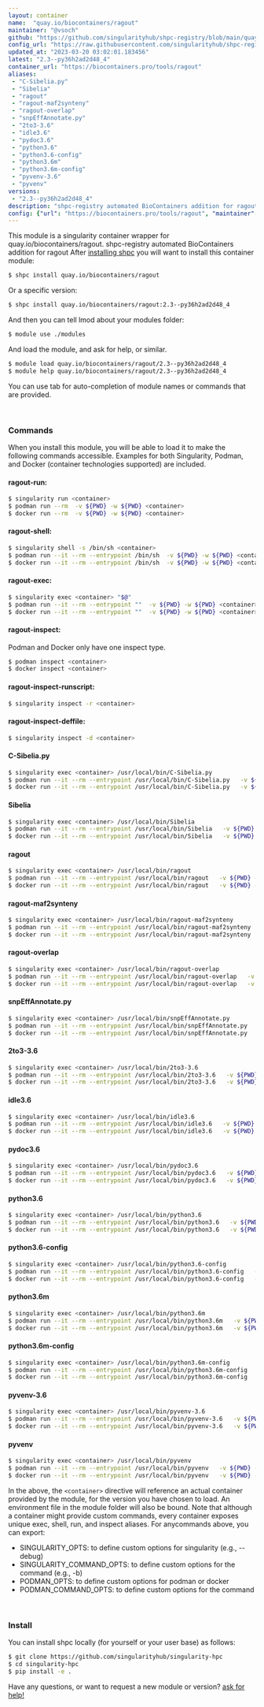 ```yaml
---
layout: container
name:  "quay.io/biocontainers/ragout"
maintainer: "@vsoch"
github: "https://github.com/singularityhub/shpc-registry/blob/main/quay.io/biocontainers/ragout/container.yaml"
config_url: "https://raw.githubusercontent.com/singularityhub/shpc-registry/main/quay.io/biocontainers/ragout/container.yaml"
updated_at: "2023-03-20 03:02:01.183456"
latest: "2.3--py36h2ad2d48_4"
container_url: "https://biocontainers.pro/tools/ragout"
aliases:
 - "C-Sibelia.py"
 - "Sibelia"
 - "ragout"
 - "ragout-maf2synteny"
 - "ragout-overlap"
 - "snpEffAnnotate.py"
 - "2to3-3.6"
 - "idle3.6"
 - "pydoc3.6"
 - "python3.6"
 - "python3.6-config"
 - "python3.6m"
 - "python3.6m-config"
 - "pyvenv-3.6"
 - "pyvenv"
versions:
 - "2.3--py36h2ad2d48_4"
description: "shpc-registry automated BioContainers addition for ragout"
config: {"url": "https://biocontainers.pro/tools/ragout", "maintainer": "@vsoch", "description": "shpc-registry automated BioContainers addition for ragout", "latest": {"2.3--py36h2ad2d48_4": "sha256:f38f9ed228012953b6d21e180b47c6031cc9d727a4cf818ee13d24e1bf77799f"}, "tags": {"2.3--py36h2ad2d48_4": "sha256:f38f9ed228012953b6d21e180b47c6031cc9d727a4cf818ee13d24e1bf77799f"}, "docker": "quay.io/biocontainers/ragout", "aliases": {"C-Sibelia.py": "/usr/local/bin/C-Sibelia.py", "Sibelia": "/usr/local/bin/Sibelia", "ragout": "/usr/local/bin/ragout", "ragout-maf2synteny": "/usr/local/bin/ragout-maf2synteny", "ragout-overlap": "/usr/local/bin/ragout-overlap", "snpEffAnnotate.py": "/usr/local/bin/snpEffAnnotate.py", "2to3-3.6": "/usr/local/bin/2to3-3.6", "idle3.6": "/usr/local/bin/idle3.6", "pydoc3.6": "/usr/local/bin/pydoc3.6", "python3.6": "/usr/local/bin/python3.6", "python3.6-config": "/usr/local/bin/python3.6-config", "python3.6m": "/usr/local/bin/python3.6m", "python3.6m-config": "/usr/local/bin/python3.6m-config", "pyvenv-3.6": "/usr/local/bin/pyvenv-3.6", "pyvenv": "/usr/local/bin/pyvenv"}}
---
```


This module is a singularity container wrapper for quay.io/biocontainers/ragout.
shpc-registry automated BioContainers addition for ragout
After [installing shpc](#install) you will want to install this container module:


```bash
$ shpc install quay.io/biocontainers/ragout
```

Or a specific version:

```bash
$ shpc install quay.io/biocontainers/ragout:2.3--py36h2ad2d48_4
```

And then you can tell lmod about your modules folder:

```bash
$ module use ./modules
```

And load the module, and ask for help, or similar.

```bash
$ module load quay.io/biocontainers/ragout/2.3--py36h2ad2d48_4
$ module help quay.io/biocontainers/ragout/2.3--py36h2ad2d48_4
```

You can use tab for auto-completion of module names or commands that are provided.

<br>

### Commands

When you install this module, you will be able to load it to make the following commands accessible.
Examples for both Singularity, Podman, and Docker (container technologies supported) are included.

#### ragout-run:

```bash
$ singularity run <container>
$ podman run --rm  -v ${PWD} -w ${PWD} <container>
$ docker run --rm  -v ${PWD} -w ${PWD} <container>
```

#### ragout-shell:

```bash
$ singularity shell -s /bin/sh <container>
$ podman run --it --rm --entrypoint /bin/sh  -v ${PWD} -w ${PWD} <container>
$ docker run --it --rm --entrypoint /bin/sh  -v ${PWD} -w ${PWD} <container>
```

#### ragout-exec:

```bash
$ singularity exec <container> "$@"
$ podman run --it --rm --entrypoint ""  -v ${PWD} -w ${PWD} <container> "$@"
$ docker run --it --rm --entrypoint ""  -v ${PWD} -w ${PWD} <container> "$@"
```

#### ragout-inspect:

Podman and Docker only have one inspect type.

```bash
$ podman inspect <container>
$ docker inspect <container>
```

#### ragout-inspect-runscript:

```bash
$ singularity inspect -r <container>
```

#### ragout-inspect-deffile:

```bash
$ singularity inspect -d <container>
```


#### C-Sibelia.py

```bash
$ singularity exec <container> /usr/local/bin/C-Sibelia.py
$ podman run --it --rm --entrypoint /usr/local/bin/C-Sibelia.py   -v ${PWD} -w ${PWD} <container> -c " $@"
$ docker run --it --rm --entrypoint /usr/local/bin/C-Sibelia.py   -v ${PWD} -w ${PWD} <container> -c " $@"
```


#### Sibelia

```bash
$ singularity exec <container> /usr/local/bin/Sibelia
$ podman run --it --rm --entrypoint /usr/local/bin/Sibelia   -v ${PWD} -w ${PWD} <container> -c " $@"
$ docker run --it --rm --entrypoint /usr/local/bin/Sibelia   -v ${PWD} -w ${PWD} <container> -c " $@"
```


#### ragout

```bash
$ singularity exec <container> /usr/local/bin/ragout
$ podman run --it --rm --entrypoint /usr/local/bin/ragout   -v ${PWD} -w ${PWD} <container> -c " $@"
$ docker run --it --rm --entrypoint /usr/local/bin/ragout   -v ${PWD} -w ${PWD} <container> -c " $@"
```


#### ragout-maf2synteny

```bash
$ singularity exec <container> /usr/local/bin/ragout-maf2synteny
$ podman run --it --rm --entrypoint /usr/local/bin/ragout-maf2synteny   -v ${PWD} -w ${PWD} <container> -c " $@"
$ docker run --it --rm --entrypoint /usr/local/bin/ragout-maf2synteny   -v ${PWD} -w ${PWD} <container> -c " $@"
```


#### ragout-overlap

```bash
$ singularity exec <container> /usr/local/bin/ragout-overlap
$ podman run --it --rm --entrypoint /usr/local/bin/ragout-overlap   -v ${PWD} -w ${PWD} <container> -c " $@"
$ docker run --it --rm --entrypoint /usr/local/bin/ragout-overlap   -v ${PWD} -w ${PWD} <container> -c " $@"
```


#### snpEffAnnotate.py

```bash
$ singularity exec <container> /usr/local/bin/snpEffAnnotate.py
$ podman run --it --rm --entrypoint /usr/local/bin/snpEffAnnotate.py   -v ${PWD} -w ${PWD} <container> -c " $@"
$ docker run --it --rm --entrypoint /usr/local/bin/snpEffAnnotate.py   -v ${PWD} -w ${PWD} <container> -c " $@"
```


#### 2to3-3.6

```bash
$ singularity exec <container> /usr/local/bin/2to3-3.6
$ podman run --it --rm --entrypoint /usr/local/bin/2to3-3.6   -v ${PWD} -w ${PWD} <container> -c " $@"
$ docker run --it --rm --entrypoint /usr/local/bin/2to3-3.6   -v ${PWD} -w ${PWD} <container> -c " $@"
```


#### idle3.6

```bash
$ singularity exec <container> /usr/local/bin/idle3.6
$ podman run --it --rm --entrypoint /usr/local/bin/idle3.6   -v ${PWD} -w ${PWD} <container> -c " $@"
$ docker run --it --rm --entrypoint /usr/local/bin/idle3.6   -v ${PWD} -w ${PWD} <container> -c " $@"
```


#### pydoc3.6

```bash
$ singularity exec <container> /usr/local/bin/pydoc3.6
$ podman run --it --rm --entrypoint /usr/local/bin/pydoc3.6   -v ${PWD} -w ${PWD} <container> -c " $@"
$ docker run --it --rm --entrypoint /usr/local/bin/pydoc3.6   -v ${PWD} -w ${PWD} <container> -c " $@"
```


#### python3.6

```bash
$ singularity exec <container> /usr/local/bin/python3.6
$ podman run --it --rm --entrypoint /usr/local/bin/python3.6   -v ${PWD} -w ${PWD} <container> -c " $@"
$ docker run --it --rm --entrypoint /usr/local/bin/python3.6   -v ${PWD} -w ${PWD} <container> -c " $@"
```


#### python3.6-config

```bash
$ singularity exec <container> /usr/local/bin/python3.6-config
$ podman run --it --rm --entrypoint /usr/local/bin/python3.6-config   -v ${PWD} -w ${PWD} <container> -c " $@"
$ docker run --it --rm --entrypoint /usr/local/bin/python3.6-config   -v ${PWD} -w ${PWD} <container> -c " $@"
```


#### python3.6m

```bash
$ singularity exec <container> /usr/local/bin/python3.6m
$ podman run --it --rm --entrypoint /usr/local/bin/python3.6m   -v ${PWD} -w ${PWD} <container> -c " $@"
$ docker run --it --rm --entrypoint /usr/local/bin/python3.6m   -v ${PWD} -w ${PWD} <container> -c " $@"
```


#### python3.6m-config

```bash
$ singularity exec <container> /usr/local/bin/python3.6m-config
$ podman run --it --rm --entrypoint /usr/local/bin/python3.6m-config   -v ${PWD} -w ${PWD} <container> -c " $@"
$ docker run --it --rm --entrypoint /usr/local/bin/python3.6m-config   -v ${PWD} -w ${PWD} <container> -c " $@"
```


#### pyvenv-3.6

```bash
$ singularity exec <container> /usr/local/bin/pyvenv-3.6
$ podman run --it --rm --entrypoint /usr/local/bin/pyvenv-3.6   -v ${PWD} -w ${PWD} <container> -c " $@"
$ docker run --it --rm --entrypoint /usr/local/bin/pyvenv-3.6   -v ${PWD} -w ${PWD} <container> -c " $@"
```


#### pyvenv

```bash
$ singularity exec <container> /usr/local/bin/pyvenv
$ podman run --it --rm --entrypoint /usr/local/bin/pyvenv   -v ${PWD} -w ${PWD} <container> -c " $@"
$ docker run --it --rm --entrypoint /usr/local/bin/pyvenv   -v ${PWD} -w ${PWD} <container> -c " $@"
```



In the above, the `<container>` directive will reference an actual container provided
by the module, for the version you have chosen to load. An environment file in the
module folder will also be bound. Note that although a container
might provide custom commands, every container exposes unique exec, shell, run, and
inspect aliases. For anycommands above, you can export:

 - SINGULARITY_OPTS: to define custom options for singularity (e.g., --debug)
 - SINGULARITY_COMMAND_OPTS: to define custom options for the command (e.g., -b)
 - PODMAN_OPTS: to define custom options for podman or docker
 - PODMAN_COMMAND_OPTS: to define custom options for the command

<br>

### Install

You can install shpc locally (for yourself or your user base) as follows:

```bash
$ git clone https://github.com/singularityhub/singularity-hpc
$ cd singularity-hpc
$ pip install -e .
```

Have any questions, or want to request a new module or version? [ask for help!](https://github.com/singularityhub/singularity-hpc/issues)